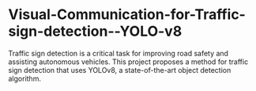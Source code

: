 # Visual-Communication-for-Traffic-sign-detection--YOLO-v8
Traffic sign detection is a critical task for improving road safety and assisting autonomous vehicles. This project proposes a method for traffic sign detection that uses YOLOv8, a state-of-the-art object detection algorithm.

